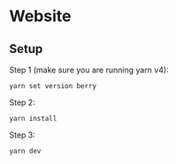 # Website

## Setup

Step 1 (make sure you are running yarn v4):

```shell
yarn set version berry
```

Step 2:

```shell
yarn install
```

Step 3:

```shell
yarn dev
```
